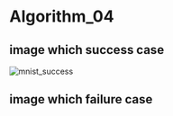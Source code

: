 # Algorithm_04
## image which success case
![mnist_success](https://user-images.githubusercontent.com/98636699/173588030-f5acff51-fda5-41ca-afc8-60b4918e079d.png)

## image which failure case
